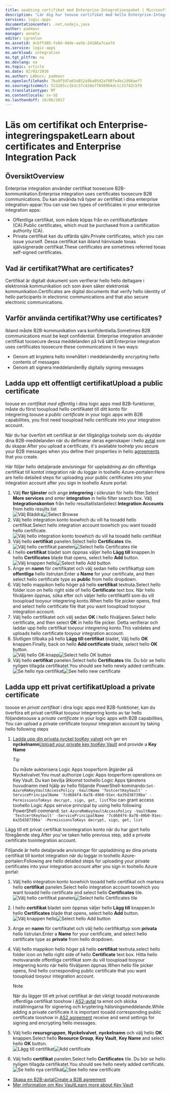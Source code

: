 ```yaml
---
title: aaaUsing certifikat med Enterprise-Integrationspaket | Microsoft Docs
description: "Lär dig hur toouse certifikat med hello Enterprise-Integrationspaket | Azure Logikappar"
services: logic-apps
documentationcenter: .net,nodejs,java
author: padmavc
manager: anneta
editor: cgronlun
ms.assetid: 4cbffd85-fe8d-4dde-aa5b-24108a7caa7d
ms.service: logic-apps
ms.workload: integration
ms.tgt_pltfrm: na
ms.devlang: na
ms.topic: article
ms.date: 02/03/2016
ms.author: LADocs; padmavc
ms.openlocfilehash: 7ba9f597a03a852a9ba05d2af08fe4bc2d98aef7
ms.sourcegitcommit: 523283cc1b3c37c428e77850964dc1c33742c5f0
ms.translationtype: MT
ms.contentlocale: sv-SE
ms.lasthandoff: 10/06/2017
---
```

# <a name="learn-about-certificates-and-enterprise-integration-pack"></a><span data-ttu-id="e0888-103">Läs om certifikat och Enterprise-integreringspaket</span><span class="sxs-lookup"><span data-stu-id="e0888-103">Learn about certificates and Enterprise Integration Pack</span></span>
## <a name="overview"></a><span data-ttu-id="e0888-104">Översikt</span><span class="sxs-lookup"><span data-stu-id="e0888-104">Overview</span></span>
<span data-ttu-id="e0888-105">Enterprise integration använder certifikat toosecure B2B-kommunikation.</span><span class="sxs-lookup"><span data-stu-id="e0888-105">Enterprise integration uses certificates toosecure B2B communications.</span></span> <span data-ttu-id="e0888-106">Du kan använda två typer av certifikat i dina enterprise integration-appar:</span><span class="sxs-lookup"><span data-stu-id="e0888-106">You can use two types of certificates in your enterprise integration apps:</span></span>

* <span data-ttu-id="e0888-107">Offentliga certifikat, som måste köpas från en certifikatutfärdare (CA).</span><span class="sxs-lookup"><span data-stu-id="e0888-107">Public certificates, which must be purchased from a certification authority (CA).</span></span>
* <span data-ttu-id="e0888-108">Privata certifikat kan du utfärda själv.</span><span class="sxs-lookup"><span data-stu-id="e0888-108">Private certificates, which you can issue yourself.</span></span> <span data-ttu-id="e0888-109">Dessa certifikat kan ibland hänvisade tooas självsignerade certifikat.</span><span class="sxs-lookup"><span data-stu-id="e0888-109">These certificates are sometimes referred tooas self-signed certificates.</span></span>

## <a name="what-are-certificates"></a><span data-ttu-id="e0888-110">Vad är certifikat?</span><span class="sxs-lookup"><span data-stu-id="e0888-110">What are certificates?</span></span>
<span data-ttu-id="e0888-111">Certifikat är digitalt dokument som verifierar hello hello deltagare i elektronisk kommunikation och som även säker elektronisk kommunikation.</span><span class="sxs-lookup"><span data-stu-id="e0888-111">Certificates are digital documents that verify hello identity of hello participants in electronic communications and that also secure electronic communications.</span></span>

## <a name="why-use-certificates"></a><span data-ttu-id="e0888-112">Varför använda certifikat?</span><span class="sxs-lookup"><span data-stu-id="e0888-112">Why use certificates?</span></span>
<span data-ttu-id="e0888-113">Ibland måste B2B-kommunikation vara konfidentiella.</span><span class="sxs-lookup"><span data-stu-id="e0888-113">Sometimes B2B communications must be kept confidential.</span></span> <span data-ttu-id="e0888-114">Enterprise integration använder certifikat toosecure dessa meddelanden på två sätt:</span><span class="sxs-lookup"><span data-stu-id="e0888-114">Enterprise integration uses certificates toosecure these communications in two ways:</span></span>

* <span data-ttu-id="e0888-115">Genom att kryptera hello innehållet i meddelanden</span><span class="sxs-lookup"><span data-stu-id="e0888-115">By encrypting hello contents of messages</span></span>
* <span data-ttu-id="e0888-116">Genom att signera meddelanden</span><span class="sxs-lookup"><span data-stu-id="e0888-116">By digitally signing messages</span></span>  

## <a name="upload-a-public-certificate"></a><span data-ttu-id="e0888-117">Ladda upp ett offentligt certifikat</span><span class="sxs-lookup"><span data-stu-id="e0888-117">Upload a public certificate</span></span>

<span data-ttu-id="e0888-118">toouse en *certifikat med offentlig* i dina logic apps med B2B-funktioner, måste du först tooupload hello certifikatet till ditt konto för integrering.</span><span class="sxs-lookup"><span data-stu-id="e0888-118">toouse a *public certificate* in your logic apps with B2B capabilities, you first need tooupload hello certificate into your integration account.</span></span>  

<span data-ttu-id="e0888-119">När du har överfört ett certifikat är det tillgängliga toohelp som du skyddar dina B2B-meddelanden när du definierar deras egenskaper i hello [avtal](logic-apps-enterprise-integration-agreements.md) som du skapar.</span><span class="sxs-lookup"><span data-stu-id="e0888-119">After you upload a certificate, it's available toohelp you secure your B2B messages when you define their properties in hello [agreements](logic-apps-enterprise-integration-agreements.md) that you create.</span></span>  

<span data-ttu-id="e0888-120">Här följer hello detaljerade anvisningar för uppladdning av din offentliga certifikat till kontot integration när du loggar in toohello Azure-portalen:</span><span class="sxs-lookup"><span data-stu-id="e0888-120">Here are hello detailed steps for uploading your public certificates into your integration account after you sign in toohello Azure portal:</span></span>

1. <span data-ttu-id="e0888-121">Välj **fler tjänster** och ange **integrering** i sökrutan för hello filter.</span><span class="sxs-lookup"><span data-stu-id="e0888-121">Select **More services** and enter **integration** in hello filter search box.</span></span> <span data-ttu-id="e0888-122">Välj **Integrationskonton** från hello resultatlistan</span><span class="sxs-lookup"><span data-stu-id="e0888-122">Select **Integration Accounts** from hello results list</span></span>     
<span data-ttu-id="e0888-123">![Välj Bläddra](media/logic-apps-enterprise-integration-certificates/overview-1.png)</span><span class="sxs-lookup"><span data-stu-id="e0888-123">![Select Browse](media/logic-apps-enterprise-integration-certificates/overview-1.png)</span></span>  
2. <span data-ttu-id="e0888-124">Välj hello integration konto toowhich du vill ha tooadd hello certifikat.</span><span class="sxs-lookup"><span data-stu-id="e0888-124">Select hello integration account toowhich you want tooadd hello certificate.</span></span>  
![Välj hello integration konto toowhich du vill ha tooadd hello certifikat](media/logic-apps-enterprise-integration-certificates/overview-3.png)  
3. <span data-ttu-id="e0888-126">Välj hello **certifikat** panelen.</span><span class="sxs-lookup"><span data-stu-id="e0888-126">Select hello **Certificates** tile.</span></span>  
<span data-ttu-id="e0888-127">![Välj hello certifikat panelen](media/logic-apps-enterprise-integration-certificates/certificate-1.png)</span><span class="sxs-lookup"><span data-stu-id="e0888-127">![Select hello Certificates tile](media/logic-apps-enterprise-integration-certificates/certificate-1.png)</span></span>
4. <span data-ttu-id="e0888-128">I hello **certifikat** bladet som öppnas väljer hello **Lägg till** knappen.</span><span class="sxs-lookup"><span data-stu-id="e0888-128">In hello **Certificates** blade that opens, select hello **Add** button.</span></span>   
<span data-ttu-id="e0888-129">![Välj knappen hello](media/logic-apps-enterprise-integration-certificates/certificate-2.png)</span><span class="sxs-lookup"><span data-stu-id="e0888-129">![Select hello Add button](media/logic-apps-enterprise-integration-certificates/certificate-2.png)</span></span>
5. <span data-ttu-id="e0888-130">Ange en **namn** för certifikatet och välj sedan hello certifikattyp som **offentliga** hello listrutan.</span><span class="sxs-lookup"><span data-stu-id="e0888-130">Enter a **Name** for your certificate, and then select hello certificate type as **public** from hello dropdown.</span></span>  
6. <span data-ttu-id="e0888-131">Välj hello mappikon hello höger på hello **certifikat** textruta.</span><span class="sxs-lookup"><span data-stu-id="e0888-131">Select hello folder icon on hello right side of hello **Certificate** text box.</span></span> <span data-ttu-id="e0888-132">När hello filväljaren öppnas, söka efter och väljer hello certifikatfil som du vill tooupload tooyour integrering konto.</span><span class="sxs-lookup"><span data-stu-id="e0888-132">When hello file picker opens, find and select hello certificate file that you want tooupload tooyour integration account.</span></span>
7. <span data-ttu-id="e0888-133">Välj hello certifikatet och välj sedan **OK** i hello filväljaren.</span><span class="sxs-lookup"><span data-stu-id="e0888-133">Select hello certificate, and then select **OK** in hello file picker.</span></span> <span data-ttu-id="e0888-134">Detta verifierar och laddar upp hello certifikat tooyour integrering konto.</span><span class="sxs-lookup"><span data-stu-id="e0888-134">This validates and uploads hello certificate tooyour integration account.</span></span>
8. <span data-ttu-id="e0888-135">Slutligen tillbaka på hello **Lägg till certifikat** bladet, Välj hello **OK** knappen.</span><span class="sxs-lookup"><span data-stu-id="e0888-135">Finally, back on hello **Add certificate** blade, select hello **OK** button.</span></span>  
<span data-ttu-id="e0888-136">![Välj hello OK-knapp](media/logic-apps-enterprise-integration-certificates/certificate-3.png)</span><span class="sxs-lookup"><span data-stu-id="e0888-136">![Select hello OK button](media/logic-apps-enterprise-integration-certificates/certificate-3.png)</span></span>  
9. <span data-ttu-id="e0888-137">Välj hello **certifikat** panelen.</span><span class="sxs-lookup"><span data-stu-id="e0888-137">Select hello **Certificates** tile.</span></span> <span data-ttu-id="e0888-138">Du bör se hello nyligen tillagda certifikatet.</span><span class="sxs-lookup"><span data-stu-id="e0888-138">You should see hello newly added certificate.</span></span>  
<span data-ttu-id="e0888-139">![Se hello nya certifikat](media/logic-apps-enterprise-integration-certificates/certificate-4.png)</span><span class="sxs-lookup"><span data-stu-id="e0888-139">![See hello new certificate](media/logic-apps-enterprise-integration-certificates/certificate-4.png)</span></span>  

## <a name="upload-a-private-certificate"></a><span data-ttu-id="e0888-140">Ladda upp ett privat certifikat</span><span class="sxs-lookup"><span data-stu-id="e0888-140">Upload a private certificate</span></span>

<span data-ttu-id="e0888-141">toouse en *privat certifikat* i dina logic apps med B2B-funktioner, kan du överföra ett privat certifikat tooyour integrering konto av tar hello följande</span><span class="sxs-lookup"><span data-stu-id="e0888-141">toouse a *private certificate* in your logic apps with B2B capabilities, You can upload a private certificate tooyour integration account by taking hello following steps</span></span>

1. <span data-ttu-id="e0888-142">[Ladda upp din privata nyckel tooKey valvet](../key-vault/key-vault-get-started.md "Lär dig mer om Key Vault") och ger en **nyckelnamn**</span><span class="sxs-lookup"><span data-stu-id="e0888-142">[Upload your private key tooKey Vault](../key-vault/key-vault-get-started.md "Learn about Key Vault") and provide a **Key Name**</span></span> 
   
   > [!TIP]
   > <span data-ttu-id="e0888-143">Du måste auktorisera Logic Apps tooperform åtgärder på Nyckelvalvet.</span><span class="sxs-lookup"><span data-stu-id="e0888-143">You must authorize Logic Apps tooperform operations on Key Vault.</span></span> <span data-ttu-id="e0888-144">Du kan bevilja åtkomst toohello Logic Apps tjänstens huvudnamn med hjälp av hello följande PowerShell-kommando:`Set-AzureRmKeyVaultAccessPolicy -VaultName 'TestcertKeyVault' -ServicePrincipalName '7cd684f4-8a78-49b0-91ec-6a35d38739ba' -PermissionsToKeys decrypt, sign, get, list`</span><span class="sxs-lookup"><span data-stu-id="e0888-144">You can grant access toohello Logic Apps service principal by using hello following PowerShell command: `Set-AzureRmKeyVaultAccessPolicy -VaultName 'TestcertKeyVault' -ServicePrincipalName '7cd684f4-8a78-49b0-91ec-6a35d38739ba' -PermissionsToKeys decrypt, sign, get, list`</span></span>  
   > 
   > 

<span data-ttu-id="e0888-145">Lägg till ett privat certifikat toointegration konto när du har gjort hello föregående steg.</span><span class="sxs-lookup"><span data-stu-id="e0888-145">After you've taken hello previous step, add a private certificate toointegration account.</span></span>

<span data-ttu-id="e0888-146">Följande är hello detaljerade anvisningar för uppladdning av dina privata certifikat till kontot integration när du loggar in toohello Azure-portalen:</span><span class="sxs-lookup"><span data-stu-id="e0888-146">Following are hello detailed steps for uploading your private certificates into your integration account after you sign in toohello Azure portal:</span></span>  
 
1. <span data-ttu-id="e0888-147">Välj hello integration konto toowhich tooadd hello certifikat och markera hello **certifikat** panelen.</span><span class="sxs-lookup"><span data-stu-id="e0888-147">Select hello integration account toowhich you want tooadd hello certificate and select hello **Certificates** tile.</span></span>  
<span data-ttu-id="e0888-148">![Välj hello certifikat panelen](media/logic-apps-enterprise-integration-certificates/certificate-1.png)</span><span class="sxs-lookup"><span data-stu-id="e0888-148">![Select hello Certificates tile](media/logic-apps-enterprise-integration-certificates/certificate-1.png)</span></span>  
2. <span data-ttu-id="e0888-149">I hello **certifikat** bladet som öppnas väljer hello **Lägg till** knappen.</span><span class="sxs-lookup"><span data-stu-id="e0888-149">In hello **Certificates** blade that opens, select hello **Add** button.</span></span>   
<span data-ttu-id="e0888-150">![Välj knappen hello](media/logic-apps-enterprise-integration-certificates/certificate-2.png)</span><span class="sxs-lookup"><span data-stu-id="e0888-150">![Select hello Add button](media/logic-apps-enterprise-integration-certificates/certificate-2.png)</span></span>
3. <span data-ttu-id="e0888-151">Ange en **namn** för certifikatet och välj hello certifikattyp som **privata** hello listrutan.</span><span class="sxs-lookup"><span data-stu-id="e0888-151">Enter a **Name** for your certificate, and select hello certificate type as **private** from hello dropdown.</span></span>   
4. <span data-ttu-id="e0888-152">Välj hello mappikon hello höger på hello **certifikat** textruta.</span><span class="sxs-lookup"><span data-stu-id="e0888-152">select hello folder icon on hello right side of hello **Certificate** text box.</span></span> <span data-ttu-id="e0888-153">Hitta hello motsvarande offentliga certifikat som du vill tooupload tooyour integrering konto när hello filväljaren öppnas.</span><span class="sxs-lookup"><span data-stu-id="e0888-153">When hello file picker opens, find hello corresponding public certificate that you want tooupload tooyour integration account.</span></span>   
   
   > [!Note]
   > <span data-ttu-id="e0888-154">När du lägger till ett privat certifikat är det viktigt tooadd motsvarande offentliga certifikat tooshow i [AS2-avtal](logic-apps-enterprise-integration-as2.md) ta emot och skicka inställningarna för signering och kryptering hälsningsmeddelande.</span><span class="sxs-lookup"><span data-stu-id="e0888-154">While adding a private certificate it is important tooadd corresponding public certificate tooshow in [AS2 agreement](logic-apps-enterprise-integration-as2.md) receive and send settings for signing and encrypting hello messages.</span></span>
   > 
   >   

5. <span data-ttu-id="e0888-155">Välj hello **resursgruppen**, **Nyckelvalvet**, **nyckelnamn** och välj hello **OK** knappen.</span><span class="sxs-lookup"><span data-stu-id="e0888-155">Select hello **Resource Group**, **Key Vault**, **Key Name** and select hello **OK** button.</span></span>  
<span data-ttu-id="e0888-156">![Lägg till certifikat](media/logic-apps-enterprise-integration-certificates/privatecertificate-1.png)</span><span class="sxs-lookup"><span data-stu-id="e0888-156">![Add certificate](media/logic-apps-enterprise-integration-certificates/privatecertificate-1.png)</span></span>  
6. <span data-ttu-id="e0888-157">Välj hello **certifikat** panelen.</span><span class="sxs-lookup"><span data-stu-id="e0888-157">Select hello **Certificates** tile.</span></span> <span data-ttu-id="e0888-158">Du bör se hello nyligen tillagda certifikatet.</span><span class="sxs-lookup"><span data-stu-id="e0888-158">You should see hello newly added certificate.</span></span>
<span data-ttu-id="e0888-159">![Se hello nya certifikat](media/logic-apps-enterprise-integration-certificates/privatecertificate-2.png)</span><span class="sxs-lookup"><span data-stu-id="e0888-159">![See hello new certificate](media/logic-apps-enterprise-integration-certificates/privatecertificate-2.png)</span></span>  



* [<span data-ttu-id="e0888-160">Skapa en B2B-avtal</span><span class="sxs-lookup"><span data-stu-id="e0888-160">Create a B2B agreement</span></span>](logic-apps-enterprise-integration-agreements.md)  
* [<span data-ttu-id="e0888-161">Mer information om Key Vault</span><span class="sxs-lookup"><span data-stu-id="e0888-161">Learn more about Key Vault</span></span>](../key-vault/key-vault-get-started.md "Lär dig mer om Key Vault")  

